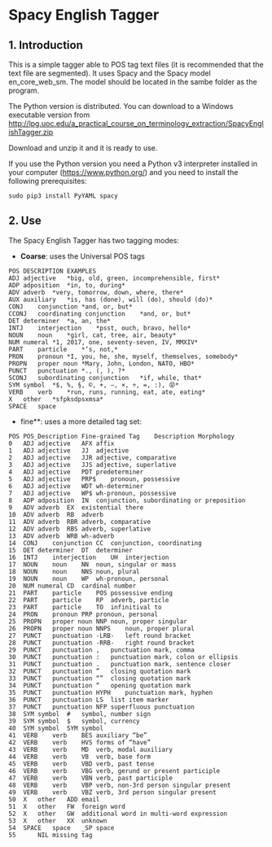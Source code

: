 # Spacy English Tagger

## 1. Introduction

This is a simple tagger able to POS tag text files (it is recommended that the text file are segmented). It uses Spacy and the Spacy model en_core_web_sm. The model should be located in the sambe folder as the program.

The Python version is distributed. You can download to a Windows executable version from http://lpg.uoc.edu/a_practical_course_on_terminology_extraction/SpacyEnglishTagger.zip 

Download and unzip it and it is ready to use.

If you use the Python version you need a Python v3 interpreter installed in your computer (https://www.python.org/) and you need to install the following prerequisites:

```sudo pip3 install PyYAML spacy```

## 2. Use

The Spacy English Tagger has two tagging modes:

* **Coarse**: uses the Universal POS tags

```
POS	DESCRIPTION	EXAMPLES
ADJ	adjective	*big, old, green, incomprehensible, first*
ADP	adposition	*in, to, during*
ADV	adverb	*very, tomorrow, down, where, there*
AUX	auxiliary	*is, has (done), will (do), should (do)*
CONJ	conjunction	*and, or, but*
CCONJ	coordinating conjunction	*and, or, but*
DET	determiner	*a, an, the*
INTJ	interjection	*psst, ouch, bravo, hello*
NOUN	noun	*girl, cat, tree, air, beauty*
NUM	numeral	*1, 2017, one, seventy-seven, IV, MMXIV*
PART	particle	*’s, not,*
PRON	pronoun	*I, you, he, she, myself, themselves, somebody*
PROPN	proper noun	*Mary, John, London, NATO, HBO*
PUNCT	punctuation	*., (, ), ?*
SCONJ	subordinating conjunction	*if, while, that*
SYM	symbol	*$, %, §, ©, +, −, ×, ÷, =, :), 😝*
VERB	verb	*run, runs, running, eat, ate, eating*
X	other	*sfpksdpsxmsa*
SPACE	space
```
* fine**: uses a more detailed tag set:
```
POS	POS_Description	Fine-grained Tag	Description	Morphology
0	ADJ	adjective	AFX	affix
1	ADJ	adjective	JJ	adjective
2	ADJ	adjective	JJR	adjective, comparative
3	ADJ	adjective	JJS	adjective, superlative
4	ADJ	adjective	PDT	predeterminer
5	ADJ	adjective	PRP$	pronoun, possessive
6	ADJ	adjective	WDT	wh-determiner
7	ADJ	adjective	WP$	wh-pronoun, possessive
8	ADP	adposition	IN	conjunction, subordinating or preposition
9	ADV	adverb	EX	existential there
10	ADV	adverb	RB	adverb
11	ADV	adverb	RBR	adverb, comparative
12	ADV	adverb	RBS	adverb, superlative
13	ADV	adverb	WRB	wh-adverb
14	CONJ	conjunction	CC	conjunction, coordinating
15	DET	determiner	DT	determiner
16	INTJ	interjection	UH	interjection
17	NOUN	noun	NN	noun, singular or mass
18	NOUN	noun	NNS	noun, plural
19	NOUN	noun	WP	wh-pronoun, personal
20	NUM	numeral	CD	cardinal number
21	PART	particle	POS	possessive ending
22	PART	particle	RP	adverb, particle
23	PART	particle	TO	infinitival to
24	PRON	pronoun	PRP	pronoun, personal
25	PROPN	proper noun	NNP	noun, proper singular
26	PROPN	proper noun	NNPS	noun, proper plural
27	PUNCT	punctuation	-LRB-	left round bracket
28	PUNCT	punctuation	-RRB-	right round bracket
29	PUNCT	punctuation	,	punctuation mark, comma
30	PUNCT	punctuation	:	punctuation mark, colon or ellipsis
31	PUNCT	punctuation	.	punctuation mark, sentence closer
32	PUNCT	punctuation	”	closing quotation mark
33	PUNCT	punctuation	“”	closing quotation mark
34	PUNCT	punctuation	“	opening quotation mark
35	PUNCT	punctuation	HYPH	punctuation mark, hyphen
36	PUNCT	punctuation	LS	list item marker
37	PUNCT	punctuation	NFP	superfluous punctuation
38	SYM	symbol	#	symbol, number sign
39	SYM	symbol	$	symbol, currency
40	SYM	symbol	SYM	symbol
41	VERB	verb	BES	auxiliary “be”
42	VERB	verb	HVS	forms of “have”
43	VERB	verb	MD	verb, modal auxiliary
44	VERB	verb	VB	verb, base form
45	VERB	verb	VBD	verb, past tense
46	VERB	verb	VBG	verb, gerund or present participle
47	VERB	verb	VBN	verb, past participle
48	VERB	verb	VBP	verb, non-3rd person singular present
49	VERB	verb	VBZ	verb, 3rd person singular present
50	X	other	ADD	email
51	X	other	FW	foreign word
52	X	other	GW	additional word in multi-word expression
53	X	other	XX	unknown
54	SPACE	space	_SP	space
55		NIL	missing tag	
		
```
